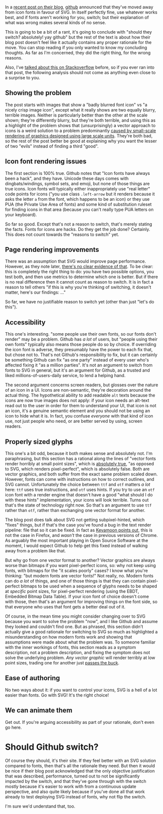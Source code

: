 In a [recent post on their blog](https://github.com/blog/2112-delivering-octicons-with-svg), [github](github.com) announced that  they've moved away from icon fonts in favour of SVG. In itself perfectly fine, use whatever works best, and if fonts aren't working for you, switch; but their explanation of what was wrong makes several kinds of no sense.

This is going to be a bit of a rant, it's going to conclude with "should they switch? absolutely! yay github" but the rest of the text is about how their blog post doesn't feel like it actually contains any proper rationale for the move. You can stop reading if you only wanted to know my concluding thoughts. As far as I'm concerned, they did the right thing, for the wrong reasons.

Also, I've [talked about this on Stackoverflow](http://stackoverflow.com/a/30821089/740553) before, so if you ever ran into that post, the following analysis should not come as anything even close to a surprise to you.

## Showing the problem

The post starts with images that show a "badly blurred font icon" vs "a nicely crisp image icon", except what it really shows are two equally blurry, terrible images. Neither is particularly better than the other at the scale shown; they're differently blurry, but they're both terrible, and using this as a highlight of the problem shows that (unsurprisingly) a vector approach to icons is a weird solution to a problem predominantly [caused by small-scale rendering of graphics designed using large scale units](http://rastertragedy.com). They're both bad, so the rest of the post better be good at explaining why you want the lesser of two "evils" instead of finding a third "good".

## Icon font rendering issues

The first section is 100% true. Github notes that "Icon fonts have always been a hack", and they have. Unicode these days comes with dingbats/windings, symbol sets, and emoji, but none of those things are true icons. Icon fonts will typically either inappropriately use "real letter" code points for icons ("you use class `.left-arrow` but it renders because it asks the letter `a` from the font, which happens to be an icon) or they use PUA (the Private Use Area of fonts) and some kind of substitution ruleset for finding icons in that area (because you can't really type PUA letters on your keyboard).

So far so good. Except that's not a reason to switch, that's merely stating the facts. Fonts for icons are hacks. Do they get the job done? Certainly. This does not count towards the "reasons to switch" yet.

## Page rendering improvements

There was an assumption that SVG would improve page performance. However, as they note later, [there's no clear evidence of that](https://cloud.githubusercontent.com/assets/54012/13176951/eedb1330-d6e3-11e5-8dfb-99932ff7ee25.png). To be clear: this is completely the right thing to do: you have two possible options, you test both, and then use metrics to determine which one is better. But if there is no real difference then it cannot count as reason to switch. It is in fact a reason to tell others "if this is why you're thinking of switching, it doesn't matter, here's our findings: ..."

So far, we have no justifiable reason to switch yet (other than just "let's do this").

## Accessibility

This one's interesting. "some people use their own fonts, so our fonts don't render" may be a problem. Github has *a lot* of users, but "people using their own fonts" typically also means those people do so by choice. If overriding the icon font is adverse, they presumably have the power to each fix that, but chose not to. That's not Github's responsibility to fix, but it can certainly be something Github can fix "as one party" instead of every user who's affected fixing it "as a million parties". It's not an argument to switch from fonts to SVG in general, but it's an argument for Github, as a trusted and liked millions-of-users-daily service, to lend a helping hand.

The second argument concerns screen readers, but glosses over the nature of an icon in a UI. Icons are non-semantic, they're decoration around the actual thing. The hypothetical ability to add readable `alt` texts because the icons are now true images does not apply: if your icon needs an alt-text read out to the user in order for them to understand your UI, that icon is not an icon, it's a genuine semantic element and you should not be using an icon to hide what it is. In fact, you confuse *everyone* with that kind of icon use, not just people who need, or are better served by using, screen readers.

## Properly sized glyphs

This one's a bit odd, because it both makes sense and absolutely not. I'm paraphrasing, but this section has a rational along the lines of "vector fonts render horribly at small point sizes", which is [absolutely true](http://rastertragedy.com), "as opposed to SVG, which renders pixel-perfect", which is absolutely false.  Both are vector graphics, and both suffer from the exact same problem scaled down. However, fonts can come with instructions on how to correct outlines, and SVG cannot. Unfortunately the choice between `ttf` and `otf` matters *a lot* here: `ttf` uses true instructions, and `otf` uses hints. If you try to use an `otf` icon font with a render engine that doesn't have a good "what should I do with these hints" implementation, your icons will look terrible. Turns out that's the state of technology right now. So that's an argument to use `ttf` rather than `otf`, rather than exchanging one vector format for another.

The blog post does talk about SVG not getting subpixel-hinted, which "fixes" things, but if that's the case you've found a bug in the text render pipeline: file that so it can be fixed. In fact as [Keyamoon points out](https://twitter.com/Keyamoon/status/703530343169560576), this is not the case in Firefox, and *wasn't* the case in previous versions of Chrome. As arguably the most important playing in Open Source Software at the moment, I would expect Github to help get this fixed instead of walking away from a problem like that.

But why go from one vector format to another? Vector graphics are always worse than bitmaps if you want pixel-perfect icons, so: why not  keep using fonts, with bitmaps for the "it scales poorly" cases? I know what you're thinking: "but modern fonts are vector fonts!" Not really, no. Modern fonts can do *a lot* of things, and one of those things is that they can contain pixel-perfect bitmaps to be used when a sequence of glyphs needs to be shaped at *specific* point sizes, for pixel-perfect rendering (using the EBDT, Embedded Bitmap Data Table). If your icon font of choice doesn't come with those, then that's an argument for improving things on the font side, so that everyone who uses that font gets a better deal out of it.

Of course, in the mean time you might consider changing over to SVG because you want to solve the problem "now", and I like Github and assume they looked and couldn't find one. But as phrased, this section didn't actually give a good rationale for switching to SVG so much as highlighted a misunderstanding on how modern fonts work and showing that assumptions were made about what the problem was. To someone familiar with the inner workings of fonts, this section reads as a symptom description, not a problem description, and fixing the symptom does not solve the underlying problem. *Any vector graphic* will render terribly at low point sizes, trading one for another just [passes the buck](https://en.wikipedia.org/wiki/Buck_passing).

## Ease of authoring

No two ways about it: if you want to control your icons, SVG is a hell of a lot easier than fonts. Go with SVG! It's the right choice! 

## We can animate them

Get out. If you're arguing accessibility as part of your rationale, don't even go here.

# Should Github switch?

Of course they should, it's their site. If they feel better with an SVG solution compared to fonts, then that's all the rationale they need. But then it would be nice if their blog post acknowledged that the only objective justification that was described, performance, turned out to not be significantly impacted by the switch, and that they've gone through with the switch mostly because it's easier to work with from a continuous update perspective, and also quite likely because if you've done all that work already to test deploying SVG instead of fonts, why not flip the switch.

I'm sure we'd understand that, too.